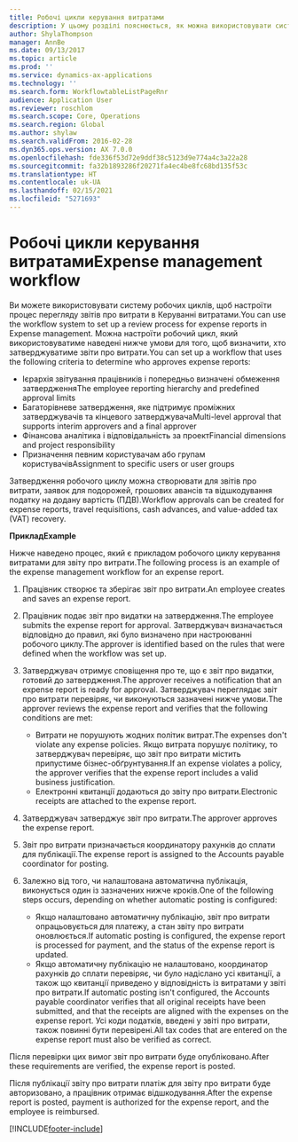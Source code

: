 ```yaml
---
title: Робочі цикли керування витратами
description: У цьому розділі пояснюється, як можна використовувати систему робочих циклів в Microsoft Dynamics 365 Finance, щоб настроїти процес перегляду звітів про витрати в Керуванні витратами.
author: ShylaThompson
manager: AnnBe
ms.date: 09/13/2017
ms.topic: article
ms.prod: ''
ms.service: dynamics-ax-applications
ms.technology: ''
ms.search.form: WorkflowtableListPageRnr
audience: Application User
ms.reviewer: roschlom
ms.search.scope: Core, Operations
ms.search.region: Global
ms.author: shylaw
ms.search.validFrom: 2016-02-28
ms.dyn365.ops.version: AX 7.0.0
ms.openlocfilehash: fde336f53d72e9ddf38c5123d9e774a4c3a22a28
ms.sourcegitcommit: fa32b1893286f20271fa4ec4be8fc68bd135f53c
ms.translationtype: HT
ms.contentlocale: uk-UA
ms.lasthandoff: 02/15/2021
ms.locfileid: "5271693"
---
```

# <a name="expense-management-workflow"></a><span data-ttu-id="abffc-103">Робочі цикли керування витратами</span><span class="sxs-lookup"><span data-stu-id="abffc-103">Expense management workflow</span></span>

<span data-ttu-id="abffc-104">Ви можете використовувати систему робочих циклів, щоб настроїти процес перегляду звітів про витрати в Керуванні витратами.</span><span class="sxs-lookup"><span data-stu-id="abffc-104">You can use the workflow system to set up a review process for expense reports in Expense management.</span></span> <span data-ttu-id="abffc-105">Можна настроїти робочий цикл, який використовуватиме наведені нижче умови для того, щоб визначити, хто затверджуватиме звіти про витрати.</span><span class="sxs-lookup"><span data-stu-id="abffc-105">You can set up a workflow that uses the following criteria to determine who approves expense reports:</span></span>

- <span data-ttu-id="abffc-106">Ієрархія звітування працівників і попередньо визначені обмеження затвердження</span><span class="sxs-lookup"><span data-stu-id="abffc-106">The employee reporting hierarchy and predefined approval limits</span></span>
- <span data-ttu-id="abffc-107">Багаторівневе затвердження, яке підтримує проміжних затверджувачів та кінцевого затверджувача</span><span class="sxs-lookup"><span data-stu-id="abffc-107">Multi-level approval that supports interim approvers and a final approver</span></span>
- <span data-ttu-id="abffc-108">Фінансова аналітика і відповідальність за проект</span><span class="sxs-lookup"><span data-stu-id="abffc-108">Financial dimensions and project responsibility</span></span>
- <span data-ttu-id="abffc-109">Призначення певним користувачам або групам користувачів</span><span class="sxs-lookup"><span data-stu-id="abffc-109">Assignment to specific users or user groups</span></span>

<span data-ttu-id="abffc-110">Затвердження робочого циклу можна створювати для звітів про витрати, заявок для подорожей, грошових авансів та відшкодування податку на додану вартість (ПДВ).</span><span class="sxs-lookup"><span data-stu-id="abffc-110">Workflow approvals can be created for expense reports, travel requisitions, cash advances, and value-added tax (VAT) recovery.</span></span>

<span data-ttu-id="abffc-111">**Приклад**</span><span class="sxs-lookup"><span data-stu-id="abffc-111">**Example**</span></span>

<span data-ttu-id="abffc-112">Нижче наведено процес, який є прикладом робочого циклу керування витратами для звіту про витрати.</span><span class="sxs-lookup"><span data-stu-id="abffc-112">The following process is an example of the expense management workflow for an expense report.</span></span>

1. <span data-ttu-id="abffc-113">Працівник створює та зберігає звіт про витрати.</span><span class="sxs-lookup"><span data-stu-id="abffc-113">An employee creates and saves an expense report.</span></span>
2. <span data-ttu-id="abffc-114">Працівник подає звіт про видатки на затвердження.</span><span class="sxs-lookup"><span data-stu-id="abffc-114">The employee submits the expense report for approval.</span></span> <span data-ttu-id="abffc-115">Затверджувач визначається відповідно до правил, які було визначено при настроюванні робочого циклу.</span><span class="sxs-lookup"><span data-stu-id="abffc-115">The approver is identified based on the rules that were defined when the workflow was set up.</span></span>
3. <span data-ttu-id="abffc-116">Затверджувач отримує сповіщення про те, що є звіт про видатки, готовий до затвердження.</span><span class="sxs-lookup"><span data-stu-id="abffc-116">The approver receives a notification that an expense report is ready for approval.</span></span> <span data-ttu-id="abffc-117">Затверджувач переглядає звіт про витрати перевіряє, чи виконуються зазначені нижче умови.</span><span class="sxs-lookup"><span data-stu-id="abffc-117">The approver reviews the expense report and verifies that the following conditions are met:</span></span>

    - <span data-ttu-id="abffc-118">Витрати не порушують жодних політик витрат.</span><span class="sxs-lookup"><span data-stu-id="abffc-118">The expenses don't violate any expense policies.</span></span> <span data-ttu-id="abffc-119">Якщо витрата порушує політику, то затверджувач перевіряє, що звіт про витрати містить припустиме бізнес-обґрунтування.</span><span class="sxs-lookup"><span data-stu-id="abffc-119">If an expense violates a policy, the approver verifies that the expense report includes a valid business justification.</span></span>
    - <span data-ttu-id="abffc-120">Електронні квитанції додаються до звіту про витрати.</span><span class="sxs-lookup"><span data-stu-id="abffc-120">Electronic receipts are attached to the expense report.</span></span>

4. <span data-ttu-id="abffc-121">Затверджувач затверджує звіт про витрати.</span><span class="sxs-lookup"><span data-stu-id="abffc-121">The approver approves the expense report.</span></span>
5. <span data-ttu-id="abffc-122">Звіт про витрати призначається координатору рахунків до сплати для публікації.</span><span class="sxs-lookup"><span data-stu-id="abffc-122">The expense report is assigned to the Accounts payable coordinator for posting.</span></span>
6. <span data-ttu-id="abffc-123">Залежно від того, чи налаштована автоматична публікація, виконується один із зазначених нижче кроків.</span><span class="sxs-lookup"><span data-stu-id="abffc-123">One of the following steps occurs, depending on whether automatic posting is configured:</span></span>

    - <span data-ttu-id="abffc-124">Якщо налаштовано автоматичну публікацію, звіт про витрати опрацьовується для платежу, а стан звіту про витрати оновлюється.</span><span class="sxs-lookup"><span data-stu-id="abffc-124">If automatic posting is configured, the expense report is processed for payment, and the status of the expense report is updated.</span></span>
    - <span data-ttu-id="abffc-125">Якщо автоматичну публікацію не налаштовано, координатор рахунків до сплати перевіряє, чи було надіслано усі квитанції, а також що квитанції приведено у відповідність із витратами у звіті про витрати.</span><span class="sxs-lookup"><span data-stu-id="abffc-125">If automatic posting isn't configured, the Accounts payable coordinator verifies that all original receipts have been submitted, and that the receipts are aligned with the expenses on the expense report.</span></span> <span data-ttu-id="abffc-126">Усі коди податків, введені у звіті про витрати, також повинні бути перевірені.</span><span class="sxs-lookup"><span data-stu-id="abffc-126">All tax codes that are entered on the expense report must also be verified as correct.</span></span>

<span data-ttu-id="abffc-127">Після перевірки цих вимог звіт про витрати буде опубліковано.</span><span class="sxs-lookup"><span data-stu-id="abffc-127">After these requirements are verified, the expense report is posted.</span></span>

<span data-ttu-id="abffc-128">Після публікації звіту про витрати платіж для звіту про витрати буде авторизовано, а працівник отримає відшкодування.</span><span class="sxs-lookup"><span data-stu-id="abffc-128">After the expense report is posted, payment is authorized for the expense report, and the employee is reimbursed.</span></span>


[!INCLUDE[footer-include](../includes/footer-banner.md)]